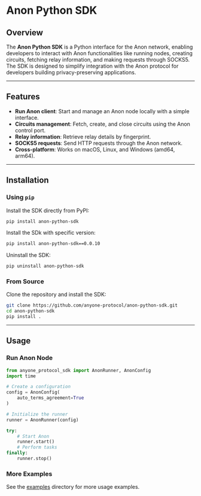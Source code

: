# Anon Python SDK

## Overview

The **Anon Python SDK** is a Python interface for the Anon network, enabling developers to interact with Anon functionalities like running nodes, creating circuits, fetching relay information, and making requests through SOCKS5. The SDK is designed to simplify integration with the Anon protocol for developers building privacy-preserving applications.

---

## Features

- **Run Anon client**: Start and manage an Anon node locally with a simple interface.
- **Circuits management**: Fetch, create, and close circuits using the Anon control port.
- **Relay information**: Retrieve relay details by fingerprint.
- **SOCKS5 requests**: Send HTTP requests through the Anon network.
- **Cross-platform**: Works on macOS, Linux, and Windows (amd64, arm64).

---

## Installation

### Using `pip`

Install the SDK directly from PyPI:

```bash
pip install anon-python-sdk
```

Install the SDk with specific version:

```bash
pip install anon-python-sdk==0.0.10
```

Uninstall the SDK:

```bash
pip uninstall anon-python-sdk
```

### From Source

Clone the repository and install the SDK:

```bash
git clone https://github.com/anyone-protocol/anon-python-sdk.git
cd anon-python-sdk
pip install .
```

---

## Usage

### Run Anon Node

```python
from anyone_protocol_sdk import AnonRunner, AnonConfig
import time

# Create a configuration
config = AnonConfig(
    auto_terms_agreement=True
)

# Initialize the runner
runner = AnonRunner(config)

try:
    # Start Anon
    runner.start()
    # Perform tasks
finally:
    runner.stop()
```

### More Examples

See the [examples](examples) directory for more usage examples.
